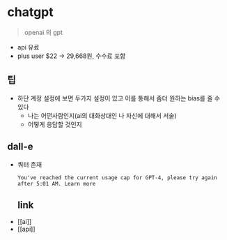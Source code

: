 # chatgpt
> openai 의 gpt

- api 유료
- plus user $22 -> 29,668원, 수수료 포함

## 팁
- 하단 계정 설정에 보면 두가지 설정이 있고 이를 통해서 좀더 원하는 bias를 줄 수 있다
  - 나는 어떤사람인지(ai의 대화상대인 나 자신에 대해서 서술)
  - 어떻게 응답할 것인지

## dall-e
- 쿼터 존재
  ```
  You've reached the current usage cap for GPT-4, please try again after 5:01 AM. Learn more
  ```
  ## link
- [[ai]]
- [[api]]
